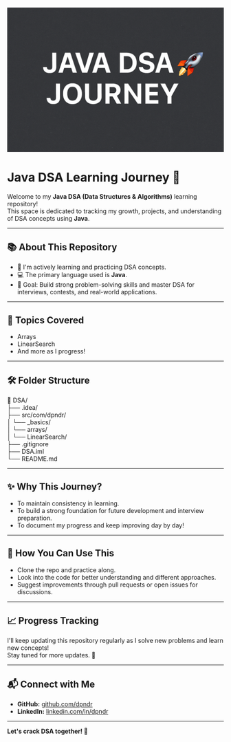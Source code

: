 <p align="center">
  <img src="./Banner/prominen.png" alt="Java DSA Journey Banner" />
</p>

# Java DSA Learning Journey 🚀

Welcome to my **Java DSA (Data Structures & Algorithms)** learning repository!  
This space is dedicated to tracking my growth, projects, and understanding of DSA concepts using **Java**.

---

## 📚 About This Repository

- 🌱 I'm actively learning and practicing DSA concepts.
- 💻 The primary language used is **Java**.
- 🎯 Goal: Build strong problem-solving skills and master DSA for interviews, contests, and real-world applications.

---

## 📖 Topics Covered

- Arrays
- LinearSearch
- And more as I progress!

---

## 🛠️ Folder Structure

📁 DSA/  
├── .idea/  
├── src/com/dpndr/  
│   └── _basics/  
│   └── arrays/  
│   └── LinearSearch/  
├── .gitignore  
├── DSA.iml  
└── README.md


---

## ✨ Why This Journey?

- To maintain consistency in learning.
- To build a strong foundation for future development and interview preparation.
- To document my progress and keep improving day by day!

---

## 🚀 How You Can Use This

- Clone the repo and practice along.
- Look into the code for better understanding and different approaches.
- Suggest improvements through pull requests or open issues for discussions.

---

## 📈 Progress Tracking

I'll keep updating this repository regularly as I solve new problems and learn new concepts!  
Stay tuned for more updates. 🚀

---

## 📬 Connect with Me

- **GitHub:** [github.com/dpndr](https://github.com/dpndr)
- **LinkedIn:** [linkedin.com/in/dpndr](https://linkedin.com/in/dpndr)

---

**Let's crack DSA together! 💪**



